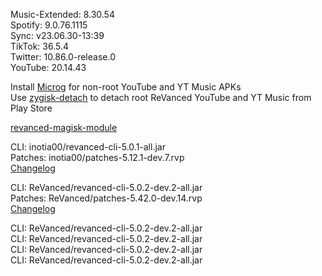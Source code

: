 Music-Extended: 8.30.54  
Spotify: 9.0.76.1115  
Sync: v23.06.30-13:39  
TikTok: 36.5.4  
Twitter: 10.86.0-release.0  
YouTube: 20.14.43  

Install [Microg](https://github.com/ReVanced/GmsCore/releases) for non-root YouTube and YT Music APKs  
Use [zygisk-detach](https://github.com/j-hc/zygisk-detach) to detach root ReVanced YouTube and YT Music from Play Store  

[revanced-magisk-module](https://github.com/xChickens/revanced-magisk-module)
  
CLI: inotia00/revanced-cli-5.0.1-all.jar  
Patches: inotia00/patches-5.12.1-dev.7.rvp  
[Changelog](https://github.com/inotia00/revanced-patches/releases/tag/v5.12.1-dev.7)

CLI: ReVanced/revanced-cli-5.0.2-dev.2-all.jar  
Patches: ReVanced/patches-5.42.0-dev.14.rvp  
[Changelog](https://github.com/ReVanced/revanced-patches/releases/tag/v5.42.0-dev.14)

CLI: ReVanced/revanced-cli-5.0.2-dev.2-all.jar  
CLI: ReVanced/revanced-cli-5.0.2-dev.2-all.jar  
CLI: ReVanced/revanced-cli-5.0.2-dev.2-all.jar  
CLI: ReVanced/revanced-cli-5.0.2-dev.2-all.jar    
